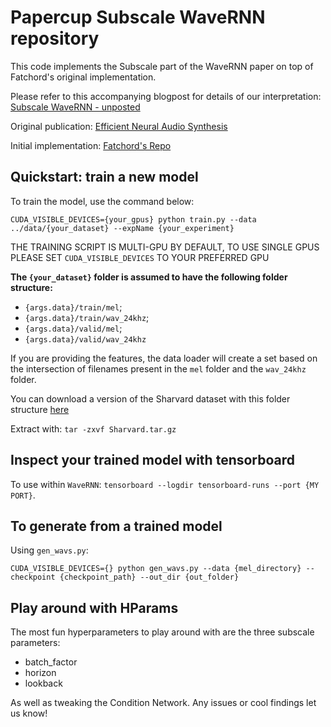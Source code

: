 # Papercup Subscale WaveRNN repository

This code implements the Subscale part of the WaveRNN paper on top of Fatchord's original implementation.

Please refer to this accompanying blogpost for details of our interpretation: [Subscale WaveRNN - unposted]()

Original publication: [Efficient Neural Audio Synthesis](https://arxiv.org/abs/1802.08435)

Initial implementation: [Fatchord's Repo](https://github.com/fatchord/WaveRNN)

## Quickstart: train a new model

To train the model, use the command below:

`CUDA_VISIBLE_DEVICES={your_gpus} python train.py --data ../data/{your_dataset} --expName {your_experiment}`

THE TRAINING SCRIPT IS MULTI-GPU BY DEFAULT, TO USE SINGLE GPUS PLEASE SET `CUDA_VISIBLE_DEVICES` TO YOUR PREFERRED GPU

__The `{your_dataset}` folder is assumed to have the following folder structure:__

- `{args.data}/train/mel`;
- `{args.data}/train/wav_24khz`;
- `{args.data}/valid/mel`;
- `{args.data}/valid/wav_24khz`

If you are providing the features, the data loader will create a set based on the intersection of filenames present
in the `mel` folder and the `wav_24khz` folder.

You can download a version of the Sharvard dataset with this folder structure
[here](https://www.dropbox.com/s/uqt850z4f3kr529/Sharvard.tar.gz?dl=0)

Extract with:
`tar -zxvf Sharvard.tar.gz`

## Inspect your trained model with tensorboard 

To use within `WaveRNN`: `tensorboard --logdir tensorboard-runs --port {MY PORT}`.

## To generate from a trained model

Using `gen_wavs.py`:

`CUDA_VISIBLE_DEVICES={} python gen_wavs.py --data {mel_directory} --checkpoint {checkpoint_path} --out_dir {out_folder}`

## Play around with HParams

The most fun hyperparameters to play around with are the three subscale parameters:
- batch_factor
- horizon
- lookback

As well as tweaking the Condition Network. Any issues or cool findings let us know!
